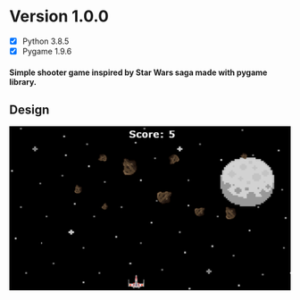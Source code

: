 # Version 1.0.0

- [x] Python 3.8.5
- [x] Pygame 1.9.6

#### Simple shooter game inspired by Star Wars saga made with pygame library.

## Design

![design](/images/design.png)
